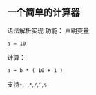 ## 一个简单的计算器
语法解析实现
功能：
声明变量

```
a = 10
```

计算：
```
a + b * ( 10 + 1 ) 
```
支持`+`,`-`,`*`,`/`,`^`,`%`